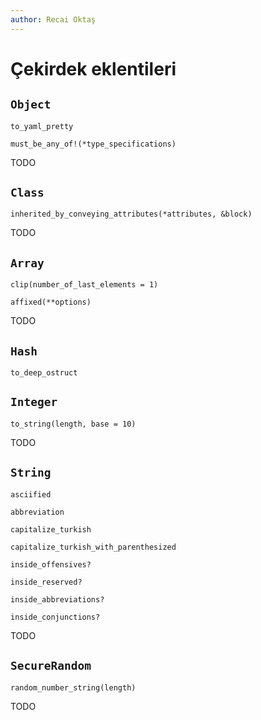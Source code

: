 ```yaml
---
author: Recai Oktaş
---
```


Çekirdek eklentileri
====================

`Object`
--------

`to_yaml_pretty`

`must_be_any_of!(*type_specifications)`

TODO

`Class`
-------

`inherited_by_conveying_attributes(*attributes, &block)`

TODO

`Array`
-------

`clip(number_of_last_elements = 1)`

`affixed(**options)`

TODO

`Hash`
------

`to_deep_ostruct`

`Integer`
---------

`to_string(length, base = 10)`

TODO

`String`
--------

`asciified`

`abbreviation`

`capitalize_turkish`

`capitalize_turkish_with_parenthesized`

`inside_offensives?`

`inside_reserved?`

`inside_abbreviations?`

`inside_conjunctions?`

TODO

`SecureRandom`
--------------

`random_number_string(length)`

TODO
